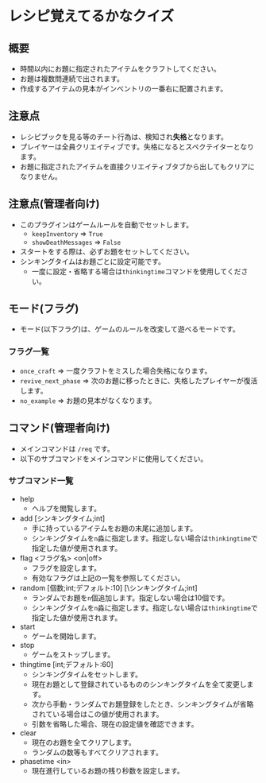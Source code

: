 # レシピ覚えてるかなクイズ

## 概要
+ 時間以内にお題に指定されたアイテムをクラフトしてください。
+ お題は複数問連続で出されます。
+ 作成するアイテムの見本がインベントリの一番右に配置されます。

## 注意点
+ レシピブックを見る等のチート行為は、検知され**失格**となります。
+ プレイヤーは全員クリエイティブです。失格になるとスペクテイターとなります。
+ お題に指定されたアイテムを直接クリエイティブタブから出してもクリアになりません。

## 注意点(管理者向け)
+ このプラグインはゲームルールを自動でセットします。
    - `keepInventory` => `True`
    - `showDeathMessages` => `False`
+ スタートをする際は、必ずお題をセットしてください。
+ シンキングタイムはお題ごとに設定可能です。
    - 一度に設定・省略する場合は`thinkingtime`コマンドを使用してください。


## モード(フラグ)
+ モード(以下フラグ)は、ゲームのルールを改変して遊べるモードです。

### フラグ一覧
+ `once_craft` => 一度クラフトをミスした場合失格になります。
+ `revive_next_phase` => 次のお題に移ったときに、失格したプレイヤーが復活します。
+ `no_example` => お題の見本がなくなります。


## コマンド(管理者向け)
+ メインコマンドは `/req` です。
+ 以下のサブコマンドをメインコマンドに使用してください。

### サブコマンド一覧
+ help
    - ヘルプを閲覧します。
+ add \[シンキングタイム;int\]
    - 手に持っているアイテムをお題の末尾に追加します。
    - シンキングタイムを`n`淼に指定します。指定しない場合は`thinkingtime`で指定した値が使用されます。
+ flag \<フラグ名\> \<on|off\>
    - フラグを設定します。
    - 有効なフラグは上記の一覧を参照してください。
+ random \[個数;int;デフォルト:10\] \[\シンキングタイム;int\]
    - ランダムでお題を`n`個追加します。指定しない場合は10個です。
    - シンキングタイムを`n`淼に指定します。指定しない場合は`thinkingtime`で指定した値が使用されます。
+ start
    - ゲームを開始します。
+ stop
    - ゲームをストップします。
+ thingtime \[int;デフォルト:60\]
    - シンキングタイムをセットします。
    - 現在お題として登録されているもののシンキングタイムを全て変更します。
    - 次から手動・ランダムでお題登録をしたとき、シンキングタイムが省略されている場合はこの値が使用されます。
    - 引数を省略した場合、現在の設定値を確認できます。
+ clear
    - 現在のお題を全てクリアします。
    - ランダムの数等もすべてクリアされます。
+ phasetime \<in\>
    - 現在進行しているお題の残り秒数を設定します。
